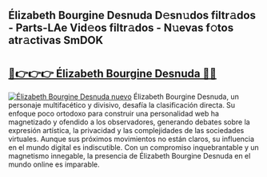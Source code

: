 ## Élizabeth Bourgine Desnuda D𝚎sn𝚞dos filtr𝚊dos - Parts-LAe Vid𝚎os filtr𝚊dos - N𝚞evas f𝚘tos atr𝚊ctivas SmDOK

# <h2><a href="http://mb3pc1i.tromn.icu/?c=%c3%89lizabeth+Bourgine+Desnuda">🔗👉👉👉 Élizabeth Bourgine Desnuda 🔗🔗</a></h2>

[![Élizabeth Bourgine Desnuda nuevo](https://i.imgur.com/pEAQMta.gif)](http://mb3pc1i.tromn.icu/?c=%c3%89lizabeth+Bourgine+Desnuda)
Élizabeth Bourgine Desnuda, un personaje multifacético y divisivo, desafía la clasificación directa. Su enfoque poco ortodoxo para construir una personalidad web ha magnetizado y ofendido a los observadores, generando debates sobre la expresión artística, la privacidad y las complejidades de las sociedades virtuales. Aunque sus próximos movimientos no están claros, su influencia en el mundo digital es indiscutible. Con un compromiso inquebrantable y un magnetismo innegable, la presencia de Élizabeth Bourgine Desnuda en el mundo online es imparable.
